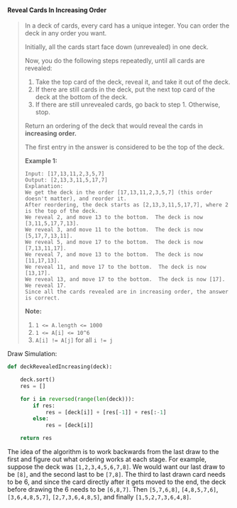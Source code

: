 #### Reveal Cards In Increasing Order

> In a deck of cards, every card has a unique integer.  You can order the deck in any order you want.
>
> Initially, all the cards start face down \(unrevealed\) in one deck.
>
> Now, you do the following steps repeatedly, until all cards are revealed:
>
> 1. Take the top card of the deck, reveal it, and take it out of the deck.
> 2. If there are still cards in the deck, put the next top card of the deck at the bottom of the deck.
> 3. If there are still unrevealed cards, go back to step 1.  Otherwise, stop.
>
> Return an ordering of the deck that would reveal the cards in **increasing order.**
>
> The first entry in the answer is considered to be the top of the deck.
>
> **Example 1:**
>
> ```
> Input: [17,13,11,2,3,5,7]
> Output: [2,13,3,11,5,17,7]
> Explanation: 
> We get the deck in the order [17,13,11,2,3,5,7] (this order doesn't matter), and reorder it.
> After reordering, the deck starts as [2,13,3,11,5,17,7], where 2 is the top of the deck.
> We reveal 2, and move 13 to the bottom.  The deck is now [3,11,5,17,7,13].
> We reveal 3, and move 11 to the bottom.  The deck is now [5,17,7,13,11].
> We reveal 5, and move 17 to the bottom.  The deck is now [7,13,11,17].
> We reveal 7, and move 13 to the bottom.  The deck is now [11,17,13].
> We reveal 11, and move 17 to the bottom.  The deck is now [13,17].
> We reveal 13, and move 17 to the bottom.  The deck is now [17].
> We reveal 17.
> Since all the cards revealed are in increasing order, the answer is correct.
> ```
>
> **Note:**
>
> 1. `1 <= A.length <= 1000`
> 2. `1 <= A[i] <= 10^6`
> 3. `A[i] != A[j]` for all `i != j`

Draw Simulation:

```py
def deckRevealedIncreasing(deck):

    deck.sort()
    res = []

    for i in reversed(range(len(deck))):
        if res:
            res = [deck[i]] + [res[-1]] + res[:-1]
        else:
            res = [deck[i]]

    return res
```

The idea of the algorithm is to work backwards from the last draw to the first and figure out what ordering works at each stage. For example, suppose the deck was `[1,2,3,4,5,6,7,8]`. We would want our last draw to be `[8]`, and the second last to be `[7,8]`. The third to last drawn card needs to be 6, and since the card directly after it gets moved to the end, the deck before drawing the 6 needs to be `[6,8,7]`. Then `[5,7,6,8]`, `[4,8,5,7,6]`, `[3,6,4,8,5,7]`, `[2,7,3,6,4,8,5]`, and finally `[1,5,2,7,3,6,4,8]`.

